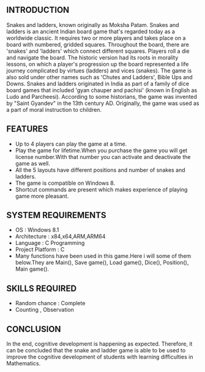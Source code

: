   INTRODUCTION
-----------------------------------------------------------------------

Snakes and ladders, known originally as Moksha Patam.
Snakes and ladders is an ancient Indian board game that's regarded today as a worldwide classic. 
It requires two or more players and takes place on a board with numbered, gridded squares. 
Throughout the board, there are 'snakes' and 'ladders' which connect different squares. Players roll a die and navigate the board.
The historic version had its roots in morality lessons, on which a player's progression up the board represented a life journey complicated by virtues (ladders) and vices (snakes).
The game is also sold under other names such as 'Chutes and Ladders', Bible Ups and Downs.
Snakes and ladders originated in India as part of a family of dice board games that included 'gyan chauper and pachisi' (known in English as Ludo and Parcheesi).
According to some historians, the game was invented by "Saint Gyandev" in the 13th century AD. 
Originally, the game was used as a part of moral instruction to children.

   
   FEATURES
 --------------------------------------------------------------------------
 
 - Up to 4 players can play the game at a time.
 - Play the game for lifetime.When you purchase the game you will get license number.With that number you can activate and deactivate the game as well.
 - All the 5 layouts have different positions and number of snakes and ladders.
 - The game is compatible on Windows 8.
 - Shortcut commands are present which makes experience of playing game more pleasant.
 
  SYSTEM REQUIREMENTS
  --------------------------------------------------------------------------
  
  - OS                :  Windows 8.1
  - Architecture      :  x84,x64,ARM,ARM64
  - Language          :  C Programming 
  - Project Platform  :  C
  - Many functions have been used in this game.Here i will some of them below.They are Main(), Save game(), Load game(), Dice(), Position(), Main game().
  
  SKILLS REQUIRED
 ---------------------------------------------------------------------------
  - Random chance  : Complete
  - Counting , Observation
  
   CONCLUSION
  ------------------------------------------------------------------------
  In the end, cognitive development is happening as expected. 
  Therefore, it can be concluded that the snake and ladder game is able to be used to improve the cognitive development of students with learning difficulties in Mathematics.
